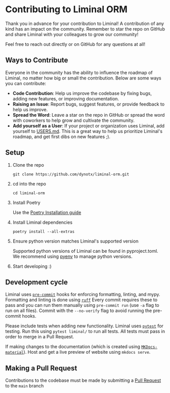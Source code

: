 # Contributing to Liminal ORM

Thank you in advance for your contribution to Liminal! A contribution of any kind has an impact on the community. Remember to star the repo on GitHub and share Liminal with your colleagues to grow our community!

Feel free to reach out directly or on GitHub for any questions at all!

## Ways to Contribute

Everyone in the community has the ability to influence the roadmap of Liminal, no matter how big or small the contribution. Below are some ways you can contribute:

- **Code Contribution**: Help us improve the codebase by fixing bugs, adding new features, or improving documentation.
- **Raising an Issue**: Report bugs, suggest features, or provide feedback to help us improve.
- **Spread the Word**: Leave a star on the repo in GitHub or spread the word with coworkers to help grow and cultivate the community.
- **Add yourself as a User**: If your project or organization uses Liminal, add yourself to [USERS.md](https://github.com/dynotx/liminal-orm/blob/main/USERS.md). This is a great way to help us prioritize Liminal's roadmap, and get first dibs on new features ;).

## Setup

1. Clone the repo

    `git clone https://github.com/dynotx/liminal-orm.git`

2. cd into the repo

    `cd liminal-orm`

3. Install Poetry

   Use the [Poetry Installation guide](https://python-poetry.org/docs/#installing-with-pipx)

3. Install Liminal dependencies

    `poetry install --all-extras`

4. Ensure python version matches Liminal's supported version

    Supported python versions of Liminal can be found in pyproject.toml. We recommend using [pyenv](https://github.com/pyenv/pyenv) to manage python versions.

5. Start developing :)

## Development cycle

Liminal uses [`pre-commit`](https://pre-commit.com/) hooks for enforcing formatting, linting, and mypy. Formatting and linting is done using [`ruff`](https://docs.astral.sh/ruff/) Every commit requires these to pass and you can run them manually using `pre-commit run` (use `-a` flag to run on all files). Commit with the `--no-verify` flag to avoid running the pre-commit hooks.

Please include tests when adding new functionality. Liminal uses [`pytest`](https://docs.pytest.org/en/stable/) for testing. Run this using `pytest liminal/` to run all tests. All tests must pass in order to merge in a Pull Request.

If making changes to the documentation (which is created using [`MKDocs-material`](https://squidfunk.github.io/mkdocs-material/)). Host and get a live preview of website using `mkdocs serve`.

## Making a Pull Request

Contributions to the codebase must be made by submitting a [Pull Request](https://github.com/dynotx/liminal-orm/pulls) to the `main` branch

